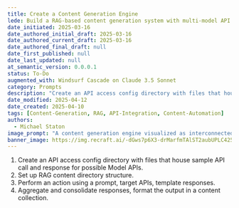 ```yaml
---
title: Create a Content Generation Engine
lede: Build a RAG-based content generation system with multi-model API integration
date_initiated: 2025-03-16
date_authored_initial_draft: 2025-03-16
date_authored_current_draft: 2025-03-16
date_authored_final_draft: null
date_first_published: null
date_last_updated: null
at_semantic_version: 0.0.0.1
status: To-Do
augmented_with: Windsurf Cascade on Claude 3.5 Sonnet
category: Prompts
description: "Create an API access config directory with files that house sample API call and response for possible Model APIs. Set up RAG content directory structure. Perform an action using a prompt, target APIs, template responses. Aggregate and consolidate responses, format the output in a content collection."
date_modified: 2025-04-12
date_created: 2025-04-10
tags: [Content-Generation, RAG, API-Integration, Content-Automation]
authors:
  - Michael Staton
image_prompt: "A content generation engine visualized as interconnected gears and pipelines, with AI icons, flowing data streams, and generated documents. Visuals include dashboards, content cards, and a sense of automated creativity."
banner_image: https://img.recraft.ai/-dGws7p6X3-drMarfmTAlST2aubUPLC425P0cll3EY0/rs:fit:1024:1820:0/raw:1/plain/abs://external/images/e32d92b7-d74d-4d5c-b06b-5d193f7459d4
---
```


1. Create an API access config directory with files that house sample API call and response for possible Model APIs. 
2. Set up RAG content directory structure. 
3. Perform an action using a prompt, target APIs, template responses. 
4. Aggregate and consolidate responses, format the output in a content collection.